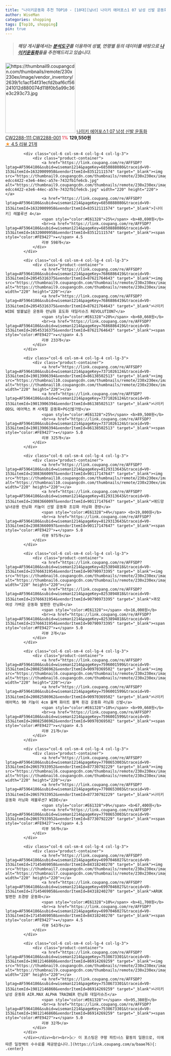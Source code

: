 ```yaml
---
title: "나이키운동화 추천 TOP10 - [10대][남녀] 나이키 에어포스1 07 남성 신발 운동화 CW2288-111 CW2288-001"
author: WiseMan
categories: shopping
tags: [Top10, shopping]
pin: true
---
```


> ##### 해당 게시물에서는 [**분석도구**](https://itemscout.io/)를 이용하여 **성별**, **연령별** 등의 데이터를 바탕으로 [**나이키운동화**](https://link.coupang.com/a/baae76)들을 추천해드리고 있습니다.
<div class="container"><div class="row">
            <div class="col-6 col-sm-4 col-lg-4 col-lg-3">
                <div class="product-container">
                    <a href="https://link.coupang.com/re/AFFSDP?lptag=AF5964186&subid=wiseman1214&pageKey=6695540554&traceid=V0-153&itemId=22744246781&vendorItemId=90979233734" target="_blank"><img src="https://thumbnail9.coupangcdn.com/thumbnails/remote/230x230ex/image/vendor_inventory/2639/1c1acf54f31ecfd2baf6cf56241012d880074d118f0b5a99c36e3c293c73.jpg" alt="https://thumbnail9.coupangcdn.com/thumbnails/remote/230x230ex/image/vendor_inventory/2639/1c1acf54f31ecfd2baf6cf56241012d880074d118f0b5a99c36e3c293c73.jpg" width="220" height="220"></a>
                    <a href="https://link.coupang.com/re/AFFSDP?lptag=AF5964186&subid=wiseman1214&pageKey=6695540554&traceid=V0-153&itemId=22744246781&vendorItemId=90979233734" target="_blank">나이키 에어포스1 07 남성 신발 운동화 CW2288-111 CW2288-001</a>
                    <span style="color:#E61328">1%</span> <b>129,550원</b>
                    <br><a href="https://link.coupang.com/re/AFFSDP?lptag=AF5964186&subid=wiseman1214&pageKey=6695540554&traceid=V0-153&itemId=22744246781&vendorItemId=90979233734" target="_blank"><span style="color:#FE9427">★</span> 4.5
                    리뷰 21개</a>
                </div>
            </div>
            
            <div class="col-6 col-sm-4 col-lg-4 col-lg-3">
                <div class="product-container">
                    <a href="https://link.coupang.com/re/AFFSDP?lptag=AF5964186&subid=wiseman1214&pageKey=6850888080&traceid=V0-153&itemId=16320009958&vendorItemId=83512111574" target="_blank"><img src="https://thumbnail9.coupangcdn.com/thumbnails/remote/230x230ex/image/retail/images/1080297134383311-edcc4422-e3e6-44ec-a57e-7432fb1fe6cb.jpg" alt="https://thumbnail9.coupangcdn.com/thumbnails/remote/230x230ex/image/retail/images/1080297134383311-edcc4422-e3e6-44ec-a57e-7432fb1fe6cb.jpg" width="220" height="220"></a>
                    <a href="https://link.coupang.com/re/AFFSDP?lptag=AF5964186&subid=wiseman1214&pageKey=6850888080&traceid=V0-153&itemId=16320009958&vendorItemId=83512111574" target="_blank">[나이키] 레볼루션 4</a>
                    <span style="color:#E61328">25%</span> <b>40,690원</b>
                    <br><a href="https://link.coupang.com/re/AFFSDP?lptag=AF5964186&subid=wiseman1214&pageKey=6850888080&traceid=V0-153&itemId=16320009958&vendorItemId=83512111574" target="_blank"><span style="color:#FE9427">★</span> 4.5
                    리뷰 598개</a>
                </div>
            </div>
            
            <div class="col-6 col-sm-4 col-lg-4 col-lg-3">
                <div class="product-container">
                    <a href="https://link.coupang.com/re/AFFSDP?lptag=AF5964186&subid=wiseman1214&pageKey=7686886419&traceid=V0-153&itemId=20545316375&vendorItemId=87621764643" target="_blank"><img src="https://thumbnail9.coupangcdn.com/thumbnails/remote/230x230ex/image/0820_amir_esrgan_inf40k_batch_1_max3k/2c1d/e20373f82f1ace65d1f71f1da02f98dc58d03cfb38f81515b26f50cc81b6.jpg" alt="https://thumbnail9.coupangcdn.com/thumbnails/remote/230x230ex/image/0820_amir_esrgan_inf40k_batch_1_max3k/2c1d/e20373f82f1ace65d1f71f1da02f98dc58d03cfb38f81515b26f50cc81b6.jpg" width="220" height="220"></a>
                    <a href="https://link.coupang.com/re/AFFSDP?lptag=AF5964186&subid=wiseman1214&pageKey=7686886419&traceid=V0-153&itemId=20545316375&vendorItemId=87621764643" target="_blank">나이키 WIDE 발볼넓은 운동화 런닝화 효도화 데일리슈즈 REVOLUTION7</a>
                    <span style="color:#E61328">20%</span> <b>60,660원</b>
                    <br><a href="https://link.coupang.com/re/AFFSDP?lptag=AF5964186&subid=wiseman1214&pageKey=7686886419&traceid=V0-153&itemId=20545316375&vendorItemId=87621764643" target="_blank"><span style="color:#FE9427">★</span> 4.5
                    리뷰 233개</a>
                </div>
            </div>
            
            <div class="col-6 col-sm-4 col-lg-4 col-lg-3">
                <div class="product-container">
                    <a href="https://link.coupang.com/re/AFFSDP?lptag=AF5964186&subid=wiseman1214&pageKey=7371026124&traceid=V0-153&itemId=19013906394&vendorItemId=86138502513" target="_blank"><img src="https://thumbnail10.coupangcdn.com/thumbnails/remote/230x230ex/image/0820_amir_esrgan_inf40k_batch_3_max3k/5853/26e68c4063ac370cff21c45a1c3d3d753e4c2456debb1ff1f4e55bf25bba.jpg" alt="https://thumbnail10.coupangcdn.com/thumbnails/remote/230x230ex/image/0820_amir_esrgan_inf40k_batch_3_max3k/5853/26e68c4063ac370cff21c45a1c3d3d753e4c2456debb1ff1f4e55bf25bba.jpg" width="220" height="220"></a>
                    <a href="https://link.coupang.com/re/AFFSDP?lptag=AF5964186&subid=wiseman1214&pageKey=7371026124&traceid=V0-153&itemId=19013906394&vendorItemId=86138502513" target="_blank">나이키 ODSL 에어맥스 M 사계절 운동화+PG신발가방</a>
                    <span style="color:#E61328">25%</span> <b>89,500원</b>
                    <br><a href="https://link.coupang.com/re/AFFSDP?lptag=AF5964186&subid=wiseman1214&pageKey=7371026124&traceid=V0-153&itemId=19013906394&vendorItemId=86138502513" target="_blank"><span style="color:#FE9427">★</span> 5.0
                    리뷰 325개</a>
                </div>
            </div>
            
            <div class="col-6 col-sm-4 col-lg-4 col-lg-3">
                <div class="product-container">
                    <a href="https://link.coupang.com/re/AFFSDP?lptag=AF5964186&subid=wiseman1214&pageKey=8129313643&traceid=V0-153&itemId=23083660097&vendorItemId=90117147647" target="_blank"><img src="https://thumbnail10.coupangcdn.com/thumbnails/remote/230x230ex/image/vendor_inventory/229e/4e8a5155075b7369e3496b78c4a8097d7ed143719ca503da48bdb023456d.jpg" alt="https://thumbnail10.coupangcdn.com/thumbnails/remote/230x230ex/image/vendor_inventory/229e/4e8a5155075b7369e3496b78c4a8097d7ed143719ca503da48bdb023456d.jpg" width="220" height="220"></a>
                    <a href="https://link.coupang.com/re/AFFSDP?lptag=AF5964186&subid=wiseman1214&pageKey=8129313643&traceid=V0-153&itemId=23083660097&vendorItemId=90117147647" target="_blank">애드망 남녀공용 런닝화 키높이 신발 운동화 조깅화 러닝화 경량</a>
                    <span style="color:#E61328">4%</span> <b>19,800원</b>
                    <br><a href="https://link.coupang.com/re/AFFSDP?lptag=AF5964186&subid=wiseman1214&pageKey=8129313643&traceid=V0-153&itemId=23083660097&vendorItemId=90117147647" target="_blank"><span style="color:#FE9427">★</span> 5.0
                    리뷰 975개</a>
                </div>
            </div>
            
            <div class="col-6 col-sm-4 col-lg-4 col-lg-3">
                <div class="product-container">
                    <a href="https://link.coupang.com/re/AFFSDP?lptag=AF5964186&subid=wiseman1214&pageKey=8253894818&traceid=V0-153&itemId=23766631954&vendorItemId=90790973395" target="_blank"><img src="https://thumbnail6.coupangcdn.com/thumbnails/remote/230x230ex/image/vendor_inventory/3ba6/2d6e3a4d62615e3f58d5c5e710f49a46b1bda6f66b0ccc4453828c000b38.png" alt="https://thumbnail6.coupangcdn.com/thumbnails/remote/230x230ex/image/vendor_inventory/3ba6/2d6e3a4d62615e3f58d5c5e710f49a46b1bda6f66b0ccc4453828c000b38.png" width="220" height="220"></a>
                    <a href="https://link.coupang.com/re/AFFSDP?lptag=AF5964186&subid=wiseman1214&pageKey=8253894818&traceid=V0-153&itemId=23766631954&vendorItemId=90790973395" target="_blank">콰모 여성 가벼운 운동화 발편한 런닝화</a>
                    <span style="color:#E61328"></span> <b>16,000원</b>
                    <br><a href="https://link.coupang.com/re/AFFSDP?lptag=AF5964186&subid=wiseman1214&pageKey=8253894818&traceid=V0-153&itemId=23766631954&vendorItemId=90790973395" target="_blank"><span style="color:#FE9427">★</span> 5.0
                    리뷰 2개</a>
                </div>
            </div>
            
            <div class="col-6 col-sm-4 col-lg-4 col-lg-3">
                <div class="product-container">
                    <a href="https://link.coupang.com/re/AFFSDP?lptag=AF5964186&subid=wiseman1214&pageKey=7596001599&traceid=V0-153&itemId=20082586962&vendorItemId=90970369502" target="_blank"><img src="https://thumbnail6.coupangcdn.com/thumbnails/remote/230x230ex/image/vendor_inventory/a07e/58413760418a36379c22dfb4f59962278b9e027bab6b1246c163677c37de.jpg" alt="https://thumbnail6.coupangcdn.com/thumbnails/remote/230x230ex/image/vendor_inventory/a07e/58413760418a36379c22dfb4f59962278b9e027bab6b1246c163677c37de.jpg" width="220" height="220"></a>
                    <a href="https://link.coupang.com/re/AFFSDP?lptag=AF5964186&subid=wiseman1214&pageKey=7596001599&traceid=V0-153&itemId=20082586962&vendorItemId=90970369502" target="_blank">나이키 에어맥스 90 키높이 4cm 올백 화이트 블랙 흰검 운동화 러닝화 신발</a>
                    <span style="color:#E61328">18%</span> <b>99,660원</b>
                    <br><a href="https://link.coupang.com/re/AFFSDP?lptag=AF5964186&subid=wiseman1214&pageKey=7596001599&traceid=V0-153&itemId=20082586962&vendorItemId=90970369502" target="_blank"><span style="color:#FE9427">★</span> 4.5
                    리뷰 21개</a>
                </div>
            </div>
            
            <div class="col-6 col-sm-4 col-lg-4 col-lg-3">
                <div class="product-container">
                    <a href="https://link.coupang.com/re/AFFSDP?lptag=AF5964186&subid=wiseman1214&pageKey=7708653003&traceid=V0-153&itemId=20657933952&vendorItemId=87730792229" target="_blank"><img src="https://thumbnail6.coupangcdn.com/thumbnails/remote/230x230ex/image/vendor_inventory/84ed/27597cb12368ce8744f474295a897cffc62baeed0761ca464ca3b6c2b047.jpg" alt="https://thumbnail6.coupangcdn.com/thumbnails/remote/230x230ex/image/vendor_inventory/84ed/27597cb12368ce8744f474295a897cffc62baeed0761ca464ca3b6c2b047.jpg" width="220" height="220"></a>
                    <a href="https://link.coupang.com/re/AFFSDP?lptag=AF5964186&subid=wiseman1214&pageKey=7708653003&traceid=V0-153&itemId=20657933952&vendorItemId=87730792229" target="_blank">나이키 운동화 러닝화 레볼루션7 WIDE</a>
                    <span style="color:#E61328">9%</span> <b>67,400원</b>
                    <br><a href="https://link.coupang.com/re/AFFSDP?lptag=AF5964186&subid=wiseman1214&pageKey=7708653003&traceid=V0-153&itemId=20657933952&vendorItemId=87730792229" target="_blank"><span style="color:#FE9427">★</span> 4.5
                    리뷰 56개</a>
                </div>
            </div>
            
            <div class="col-6 col-sm-4 col-lg-4 col-lg-3">
                <div class="product-container">
                    <a href="https://link.coupang.com/re/AFFSDP?lptag=AF5964186&subid=wiseman1214&pageKey=6997046027&traceid=V0-153&itemId=17145469058&vendorItemId=84318240270" target="_blank"><img src="https://thumbnail7.coupangcdn.com/thumbnails/remote/230x230ex/image/vendor_inventory/34a5/907995c63ac66f5780651750a87133cc5bcbd3091f8d43446265118239b2.jpg" alt="https://thumbnail7.coupangcdn.com/thumbnails/remote/230x230ex/image/vendor_inventory/34a5/907995c63ac66f5780651750a87133cc5bcbd3091f8d43446265118239b2.jpg" width="220" height="220"></a>
                    <a href="https://link.coupang.com/re/AFFSDP?lptag=AF5964186&subid=wiseman1214&pageKey=6997046027&traceid=V0-153&itemId=17145469058&vendorItemId=84318240270" target="_blank">ARUK 발편한 초경량 운동화</a>
                    <span style="color:#E61328">10%</span> <b>41,700원</b>
                    <br><a href="https://link.coupang.com/re/AFFSDP?lptag=AF5964186&subid=wiseman1214&pageKey=6997046027&traceid=V0-153&itemId=17145469058&vendorItemId=84318240270" target="_blank"><span style="color:#FE9427">★</span> 4.5
                    리뷰 543개</a>
                </div>
            </div>
            
            <div class="col-6 col-sm-4 col-lg-4 col-lg-3">
                <div class="product-container">
                    <a href="https://link.coupang.com/re/AFFSDP?lptag=AF5964186&subid=wiseman1214&pageKey=7538673301&traceid=V0-153&itemId=19812146860&vendorItemId=86914269259" target="_blank"><img src="https://thumbnail9.coupangcdn.com/thumbnails/remote/230x230ex/image/vendor_inventory/0825/5f2cc38e2d1d427acf757544602c5a39837fd0659da1df4e0ef206b82c87.jpg" alt="https://thumbnail9.coupangcdn.com/thumbnails/remote/230x230ex/image/vendor_inventory/0825/5f2cc38e2d1d427acf757544602c5a39837fd0659da1df4e0ef206b82c87.jpg" width="220" height="220"></a>
                    <a href="https://link.coupang.com/re/AFFSDP?lptag=AF5964186&subid=wiseman1214&pageKey=7538673301&traceid=V0-153&itemId=19812146860&vendorItemId=86914269259" target="_blank">나이키 남성 운동화 AIR.MAX ALPHA TRAINER 런닝화 데일리슈즈</a>
                    <span style="color:#E61328"></span> <b>95,380원</b>
                    <br><a href="https://link.coupang.com/re/AFFSDP?lptag=AF5964186&subid=wiseman1214&pageKey=7538673301&traceid=V0-153&itemId=19812146860&vendorItemId=86914269259" target="_blank"><span style="color:#FE9427">★</span> 5.0
                    리뷰 32개</a>
                </div>
            </div>
            </div></div><br><br>[👉 이 포스팅은 쿠팡 파트너스 활동의 일환으로, 이에 따른 일정액의 수수료를 제공받습니다.](https://link.coupang.com/a/baae76){: .center}
